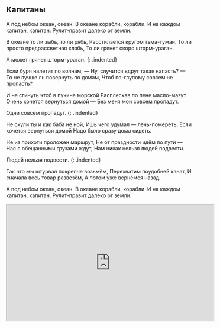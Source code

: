 ﻿---
layout: lyrics
---

## Капитаны

А под не<span class="Am"></span>бом океа<span class="E"></span>н, океа<span class="Am"></span>н.
В океа<span class="G"></span>не корабли, кора<span class="C"></span>бли.
И на ка<span class="Gm11"></span>ждом капита<span class="A7"></span>н, капита<span class="Dm7"></span>н.
Рулит-пра<span class="Am"></span>вит далеко<span class="E"></span> от земли<span class="Am"></span>.

В океа<span class="Am"></span>не то ли зы<span class="E"></span>бь, то ли ря<span class="Am"></span>бь,
Расстила<span class="G"></span>ется кругом тьма-тума<span class="C"></span>н.
То ли про<span class="Gm11"></span>сто предрассве<span class="A7"></span>тная хля<span class="Dm7"></span>бь,
То ли<span class="Am"></span> грянет скоро што<span class="E"></span>рм-урага<span class="Am"></span>н.

А<span class="B-flat"></span> может гря<span class="B7"></span>нет што<span class="E"></span>рм-урага<span class="Am"></span>н.
{: .indented}

Если буря налетит по волнам, —
Ну, случится вдруг такая напасть? —
То не лучше ль повернуть по домам,
Чтоб по-глупому совсем не пропасть?

И не сгинуть чтоб в пучине морской
Расплескав по пене масло-мазут
Очень хочется вернуться домой —
Без меня мои совсем пропадут.

Одни совсем пропадут.
{: .indented}

Не скули ты и как баба не ной,
Ишь чего удумал — лечь-помереть,
Если хочется вернуться домой
Надо было сразу дома сидеть.

Не из прихоти проложен маршрут,
Не от праздности идём по пути —
Нас с обещанными грузами ждут,
Нам никак нельзя людей подвести.

Людей нельзя подвести.
{: .indented}

Так что мы штурвал покрепче возьмём,
Перехватим поудобней канат,
И сначала весь товар развезём,
А потом уже вернёмся назад.

А под небом океан, океан.
В океане корабли, корабли.
И на каждом капитан, капитан.
Рулит-правит далеко от земли.

<div class="video-wrapper">
  <iframe width="560" height="315" src="https://www.youtube.com/embed/yR-1nvTlvVA" allow="accelerometer; autoplay; encrypted-media; gyroscope; picture-in-picture" allowfullscreen></iframe>
</div>